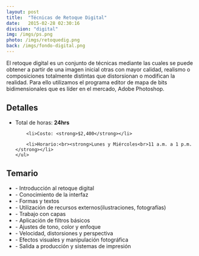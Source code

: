 ```yaml
---
layout: post
title:  "Técnicas de Retoque Digital"
date:   2015-02-28 02:30:16
division: "digital"
img: /imgs/ps.png
photo: /imgs/retoquedig.png
back: /imgs/fondo-digital.png
---
```

<div class="description">
	El retoque digital es un conjunto de técnicas mediante las cuales se puede obtener a partir de una imagen inicial otras con mayor calidad, realismo o composiciones totalmente distintas que distorsionan o modifican la realidad. Para ello utilizamos el programa editor de mapa de bits bidimensionales que es líder en el mercado, Adobe Photoshop.
</div>
<div class="details">
	<h2>Detalles</h2>
	<ul>
		<li>Total de horas: <strong>24hrs</strong></li>

		<li>Costo: <strong>$2,400</strong></li>

		<li>Horario:<br><strong>Lunes y Miércoles<br>11 a.m. a 1 p.m.</strong></li>
	</ul>
</div>
<div class="course">
	<h2>Temario</h2>
	<ul>
		<li>- Introducción al retoque digital</li>
		<li>- Conocimiento de la interfaz</li>
		<li>- Formas y textos</li>
		<li>- Utilización de recursos externos(ilustraciones, fotografías)</li>
		<li>- Trabajo con capas</li>
		<li>- Aplicación de filtros básicos</li>
		<li>- Ajustes de tono, color y enfoque</li>
		<li>- Velocidad, distorsiones y perspectiva</li>
		<li>- Efectos visuales y manipulación fotográfica</li>
		<li>- Salida a producción y sistemas de impresión</li>
	</ul>
</div>		